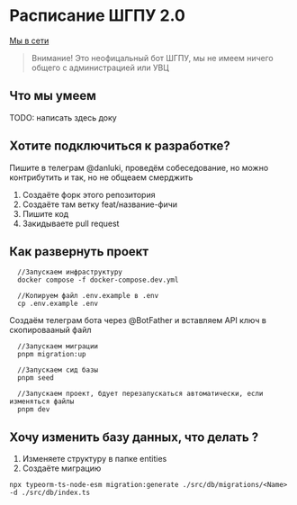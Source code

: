 # Расписание ШГПУ 2.0

[Мы в сети](https://shgputable.ru)

> Внимание! Это неофицальный бот ШГПУ, мы не имеем ничего общего с администрацией или УВЦ

## Что мы умеем

TODO: написать здесь доку

## Хотите подключиться к разработке?

Пишите в телеграм @danluki, проведём собеседование, но можно контрибутить и так, но не общеаем смерджить

1. Создаёте форк этого репозитория
2. Создаёте там ветку feat/название-фичи
3. Пишите код
4. Закидываете pull request

## Как развернуть проект

<!--
  <li>
    Запускаем инфраструктуру
  </li> -->

```
  //Запускаем инфраструктуру
  docker compose -f docker-compose.dev.yml
```

```
  //Копируем файл .env.example в .env
  cp .env.example .env
```

Создаём телеграм бота через @BotFather и вставляем API ключ в скопировааный файл

```
  //Запускаем миграции
  pnpm migration:up
```

```
  //Запускаем сид базы
  pnpm seed
```

```
  //Запускаем проект, бдует перезапускаться автоматически, если изменяться файлы
  pnpm dev
```

## Хочу изменить базу данных, что делать ?

1. Изменяете структуру в папке entities
2. Создаёте миграцию

```
npx typeorm-ts-node-esm migration:generate ./src/db/migrations/<Name> -d ./src/db/index.ts
```
